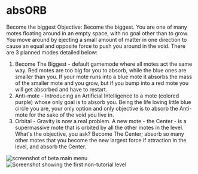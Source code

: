 # absORB
Become the biggest
Objective: Become the biggest. 
You are one of many motes floating around in an empty space, with no goal other than to grow. You move around by ejecting a small amount of matter in one direction to cause an equal and opposite force to push you around in the void. There are 3 planned modes detailed below:
1. Become The Biggest - default gamemode where all motes act the same way. Red motes are too big for you to absorb, while the blue ones are smaller than you. If your mote runs into a blue mote it absorbs the mass of the smaller mote and you grow, but if you bump into a red mote you will get absorbed and have to restart.
2. Anti-mote - Introducing an Artificial Intelligence to a mote (colored purple) whose only goal is to absorb you. Being the life loving little blue circle you are, your only option and only objective is to absorb the Anti-mote for the sake of the void you live in.
3. Orbital - Gravity is now a real problem. A new mote - the Center - is a supermassive mote that is orbited by all the other motes in the level. What's the objective, you ask? Become The Center; absorb so many other motes that you become the new largest force if attraction in the level, and absorb the Center.

<img src="https://github.com/TheLazySquad/absORB/blob/main/Screenshots/MainMenu.png?raw=true" alt="screenshot of beta main menu" title="Main Menu">
<img src="https://github.com/TheLazySquad/absORB/blob/main/Screenshots/lvl1.png?raw=true" alt="Screenshot showing the first non-tutorial level" title="Level 1">
